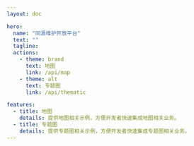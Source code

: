 ```yaml
---
layout: doc

hero:
  name: "同源维护开放平台"
  text: ""
  tagline:
  actions:
    - theme: brand
      text: 地图
      link: /api/map
    - theme: alt
      text: 专题图
      link: /api/thematic

features:
  - title: 地图
    details: 提供地图相关示例，方便开发者快速集成地图相关业务。
  - title: 专题图
    details: 提供专题图相关示例，方便开发者快速集成专题图相关业务。
---
```

